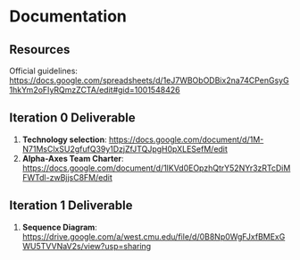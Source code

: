 # Documentation
## Resources
Official guidelines: https://docs.google.com/spreadsheets/d/1eJ7WBObODBix2na74CPenGsyG1hkYm2oFIyRQmzZCTA/edit#gid=1001548426
## Iteration 0 Deliverable
1. **Technology selection**:
https://docs.google.com/document/d/1M-N71MsClxSU2gfufQ39y1DzjZfJTQJpgH0pXLESefM/edit
2. **Alpha-Axes Team Charter**: https://docs.google.com/document/d/1lKVd0EOpzhQtrY52NYr3zRTcDiMFWTdl-zwBjjsC8FM/edit

## Iteration 1 Deliverable
1. **Sequence Diagram**:
https://drive.google.com/a/west.cmu.edu/file/d/0B8Np0WgFJxfBMExGWU5TVVNaV2s/view?usp=sharing
